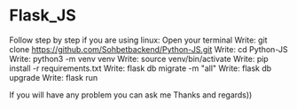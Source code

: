 # Flask_JS
Follow step by step if you are using linux:
Open your terminal
Write: git clone https://github.com/Sohbetbackend/Python-JS.git
Write: cd Python-JS
Write: python3 -m venv venv
Write: source venv/bin/activate
Write: pip install -r requirements.txt 
Write: flask db migrate -m "all"
Write: flask db upgrade 
Write: flask run

If you will have any problem you can ask me
Thanks and regards))
